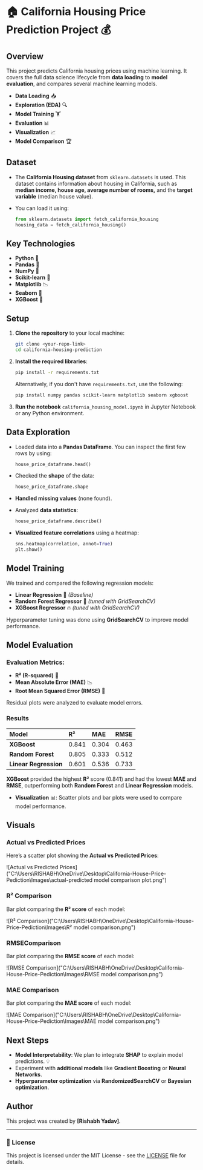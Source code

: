# 🏠 California Housing Price Prediction Project 💰

## Overview

This project predicts California housing prices using machine learning. It covers the full data science lifecycle from **data loading** to **model evaluation**, and compares several machine learning models.

- **Data Loading** 📥
- **Exploration (EDA)** 🔍
- **Model Training** 🏋️
- **Evaluation** 📊
- **Visualization** 📈
- **Model Comparison** 🏆

## Dataset

* The **California Housing dataset** from `sklearn.datasets` is used. This dataset contains information about housing in California, such as **median income, house age, average number of rooms,** and the **target variable** (median house value).
* You can load it using:

    ```python
    from sklearn.datasets import fetch_california_housing
    housing_data = fetch_california_housing()
    ```

## Key Technologies

* **Python** 🐍
* **Pandas** 🐼
* **NumPy** 🔢
* **Scikit-learn** 🤖
* **Matplotlib** 📉
* **Seaborn** 🎨
* **XGBoost** 🚀

## Setup

1. **Clone the repository** to your local machine:

    ```bash
    git clone <your-repo-link>
    cd california-housing-prediction
    ```

2. **Install the required libraries**:

    ```bash
    pip install -r requirements.txt
    ```

    Alternatively, if you don't have `requirements.txt`, use the following:

    ```bash
    pip install numpy pandas scikit-learn matplotlib seaborn xgboost
    ```

3. **Run the notebook** `california_housing_model.ipynb` in Jupyter Notebook or any Python environment.

## Data Exploration

* Loaded data into a **Pandas DataFrame**. You can inspect the first few rows by using:

    ```python
    house_price_dataframe.head()
    ```

* Checked the **shape** of the data:

    ```python
    house_price_dataframe.shape
    ```

* **Handled missing values** (none found).
* Analyzed **data statistics**:

    ```python
    house_price_dataframe.describe()
    ```

* **Visualized feature correlations** using a heatmap:

    ```python
    sns.heatmap(correlation, annot=True)
    plt.show()
    ```

## Model Training

We trained and compared the following regression models:

* **Linear Regression** 📏 *(Baseline)*
* **Random Forest Regressor** 🌳 *(tuned with GridSearchCV)*
* **XGBoost Regressor** 🔥 *(tuned with GridSearchCV)*

Hyperparameter tuning was done using **GridSearchCV** to improve model performance.

## Model Evaluation

### Evaluation Metrics:

* **R² (R-squared)** 🎯
* **Mean Absolute Error (MAE)** 📉
* **Root Mean Squared Error (RMSE)** 📏

Residual plots were analyzed to evaluate model errors.

### Results

| Model             | R²    | MAE   | RMSE  |
| :---------------- | :---- | :---- | :---- |
| **XGBoost**       | 0.841 | 0.304 | 0.463 |
| **Random Forest** | 0.805 | 0.333 | 0.512 |
| **Linear Regression** | 0.601 | 0.536 | 0.733 |

 **XGBoost** provided the highest **R²** score (0.841) and had the lowest **MAE** and **RMSE**, outperforming both **Random Forest** and **Linear Regression** models.

* **Visualization** 📊: Scatter plots and bar plots were used to compare model performance.

## Visuals

### Actual vs Predicted Prices

Here’s a scatter plot showing the **Actual vs Predicted Prices**:

![Actual vs Predicted Prices]("C:\Users\RISHABH\OneDrive\Desktop\California-House-Price-Pediction\Images\actual-predicted model comparison plot.png")  


### R² Comparison

Bar plot comparing the **R² score** of each model:

![R² Comparison]("C:\Users\RISHABH\OneDrive\Desktop\California-House-Price-Pediction\Images\R² model comparison.png")  
### RMSEComparison

Bar plot comparing the **RMSE score** of each model:

![RMSE Comparison]("C:\Users\RISHABH\OneDrive\Desktop\California-House-Price-Pediction\Images\RMSE model comparison.png")  
### MAE Comparison

Bar plot comparing the **MAE score** of each model:

![MAE Comparison]("C:\Users\RISHABH\OneDrive\Desktop\California-House-Price-Pediction\Images\MAE model comparison.png")  

## Next Steps

* **Model Interpretability**: We plan to integrate **SHAP** to explain model predictions. 💡
* Experiment with **additional models** like **Gradient Boosting** or **Neural Networks**.
* **Hyperparameter optimization** via **RandomizedSearchCV** or **Bayesian optimization**.

## Author

This project was created by **[Rishabh Yadav]**.  


---

### 📄 License
This project is licensed under the MIT License - see the [LICENSE](LICENSE) file for details.
